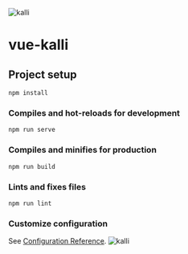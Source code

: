 ![kalli](https://user-images.githubusercontent.com/78202370/151009022-babf1e26-c43e-4e98-8135-a4c18b11f5d3.png)

# vue-kalli

## Project setup
```
npm install
```

### Compiles and hot-reloads for development
```
npm run serve
```

### Compiles and minifies for production
```
npm run build
```

### Lints and fixes files
```
npm run lint
```

### Customize configuration
See [Configuration Reference](https://cli.vuejs.org/config/).
![kalli](https://user-images.githubusercontent.com/78202370/151009022-babf1e26-c43e-4e98-8135-a4c18b11f5d3.png)

